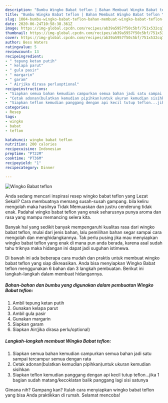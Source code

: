 ```yaml
---
description: "Bumbu Wingko Babat teflon | Bahan Membuat Wingko Babat teflon Yang Mudah Dan Praktis"
title: "Bumbu Wingko Babat teflon | Bahan Membuat Wingko Babat teflon Yang Mudah Dan Praktis"
slug: 1004-bumbu-wingko-babat-teflon-bahan-membuat-wingko-babat-teflon-yang-mudah-dan-praktis
date: 2020-06-24T10:58:38.361Z
image: https://img-global.cpcdn.com/recipes/ab39a5957f50c5bf/751x532cq70/wingko-babat-teflon-foto-resep-utama.jpg
thumbnail: https://img-global.cpcdn.com/recipes/ab39a5957f50c5bf/751x532cq70/wingko-babat-teflon-foto-resep-utama.jpg
cover: https://img-global.cpcdn.com/recipes/ab39a5957f50c5bf/751x532cq70/wingko-babat-teflon-foto-resep-utama.jpg
author: Bess Waters
ratingvalue: 5
reviewcount: 13
recipeingredient:
- " tepung ketan putih"
- " kelapa parut"
- " gula pasir"
- " margarin"
- " garam"
- " Airjika dirasa perluoptional"
recipeinstructions:
- "Siapkan semua bahan kemudian campurkan semua bahan jadi satu sampai tercampur semua dengan rata"
- "Cetak adonan(bulatkan kemudian pipihkan)untuk ukuran kemudian sisihkan"
- "Siapkan teflon kemudian panggang dengan api kecil tutup teflon...jika 1 bagian sudah matang/kecoklatan balik panggang lagi sisi satunya"
categories:
- Resep
tags:
- wingko
- babat
- teflon

katakunci: wingko babat teflon 
nutrition: 200 calories
recipecuisine: Indonesian
preptime: "PT22M"
cooktime: "PT36M"
recipeyield: "1"
recipecategory: Dinner

---
```



![Wingko Babat teflon](https://img-global.cpcdn.com/recipes/ab39a5957f50c5bf/751x532cq70/wingko-babat-teflon-foto-resep-utama.jpg)

Anda sedang mencari inspirasi resep wingko babat teflon yang Lezat Sekali? Cara membuatnya memang susah-susah gampang. bila keliru mengolah maka hasilnya Tidak Memuaskan dan justru cenderung tidak enak. Padahal wingko babat teflon yang enak seharusnya punya aroma dan rasa yang mampu memancing selera kita.



Banyak hal yang sedikit banyak mempengaruhi kualitas rasa dari wingko babat teflon, mulai dari jenis bahan, lalu pemilihan bahan segar sampai cara mengolah dan menghidangkannya. Tak perlu pusing jika mau menyiapkan wingko babat teflon yang enak di mana pun anda berada, karena asal sudah tahu triknya maka hidangan ini dapat jadi suguhan istimewa.


Di bawah ini ada beberapa cara mudah dan praktis untuk membuat wingko babat teflon yang siap dikreasikan. Anda bisa menyiapkan Wingko Babat teflon menggunakan 6 bahan dan 3 langkah pembuatan. Berikut ini langkah-langkah dalam membuat hidangannya.

<!--inarticleads1-->

##### Bahan-bahan dan bumbu yang digunakan dalam pembuatan Wingko Babat teflon:

1. Ambil  tepung ketan putih
1. Gunakan  kelapa parut
1. Ambil  gula pasir
1. Gunakan  margarin
1. Siapkan  garam
1. Siapkan  Air(jika dirasa perlu/optional)




<!--inarticleads2-->

##### Langkah-langkah membuat Wingko Babat teflon:

1. Siapkan semua bahan kemudian campurkan semua bahan jadi satu sampai tercampur semua dengan rata
1. Cetak adonan(bulatkan kemudian pipihkan)untuk ukuran kemudian sisihkan
1. Siapkan teflon kemudian panggang dengan api kecil tutup teflon...jika 1 bagian sudah matang/kecoklatan balik panggang lagi sisi satunya




Gimana nih? Gampang kan? Itulah cara menyiapkan wingko babat teflon yang bisa Anda praktikkan di rumah. Selamat mencoba!
